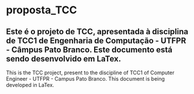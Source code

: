 # proposta_TCC

Este é o projeto de TCC, apresentada à disciplina de TCC1 de Engenharia de Computação - UTFPR - Câmpus Pato Branco. Este documento está sendo desenvolvido em LaTex.
---
This is the TCC project, present to the discipline of TCC1 of Computer Engineer - UTFPR - Campus Pato Branco. This document is being developed in LaTex. 
